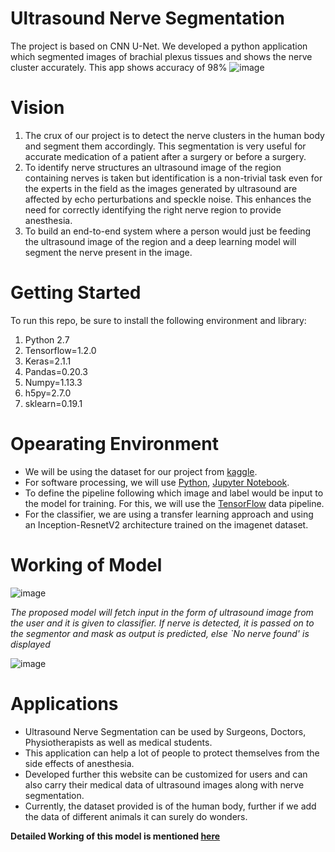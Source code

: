 # Ultrasound Nerve Segmentation
The project is based on CNN U-Net. We developed a python application which segmented images of brachial plexus tissues and shows the nerve cluster accurately. 
This app shows accuracy of 98%
![image](https://user-images.githubusercontent.com/67470724/178104060-b6b65535-f7cc-4176-8934-ed9cbc46db29.png)

# Vision
1. The crux of our project is to detect the nerve clusters in the human body and segment them accordingly. This segmentation is very useful for accurate medication
of a patient after a surgery or before a surgery.
2. To identify nerve structures an ultrasound image of the region containing nerves is taken but identification is a non-trivial task even for the experts in the field as
the images generated by ultrasound are affected by echo perturbations and speckle noise. This enhances the need for correctly identifying the right nerve region to
provide anesthesia.
3. To build an end-to-end system where a person would just be feeding the ultrasound image of the region and a deep learning model will segment the nerve present in
the image.

# Getting Started
To run this repo, be sure to install the following environment and library:
1. Python 2.7
2. Tensorflow=1.2.0
3. Keras=2.1.1
4. Pandas=0.20.3
5. Numpy=1.13.3
6. h5py=2.7.0
7. sklearn=0.19.1

# Opearating Environment
* We will be using the dataset for our project from [kaggle](https://www.kaggle.com/).
* For software processing, we will use [Python](https://www.python.org/), [Jupyter Notebook](https://jupyter.org/).
* To define the pipeline following which image and label would be input to the model for training.
For this, we will use the [TensorFlow](https://github.com/tensorflow/tensorflow) data pipeline.
* For the classifier, we are using a transfer learning approach and using an Inception-ResnetV2 architecture trained on the imagenet dataset.

# Working of Model
![image](https://user-images.githubusercontent.com/67470724/178105705-ac882d05-4b7b-4db6-88e0-868d96f41c20.png)

_The proposed model will fetch input in the form of ultrasound image from the user and it is given to classifier. If nerve is detected, it is passed on to the segmentor and mask as output is predicted, else `No nerve found' is displayed_

![image](https://user-images.githubusercontent.com/67470724/178105672-d92cc6ae-9fdf-4275-8ac8-eec3be20d7e1.png)

# Applications
* Ultrasound Nerve Segmentation can be used by Surgeons, Doctors, Physiotherapists as well as medical students.
* This application can help a lot of people to protect themselves from the side effects of anesthesia.
* Developed further this website can be customized for users and can also carry their medical data of ultrasound images along with nerve segmentation.
* Currently, the dataset provided is of the human body, further if we add the data of different animals it can surely do wonders.

__Detailed Working of this model is mentioned [here]()__
